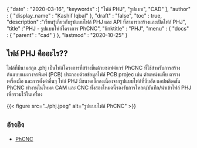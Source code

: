 {
  "date" : "2020-03-16",
  "keywords" :[ "ไฟล์ PHJ", "รูปแบบ", "CAD" ],
  "author" : {
    "display_name" : "Kashif Iqbal"
},
  "draft" : "false",
  "toc" : true,
  "description" :"เรียนรู้เกี่ยวกับรูปแบบไฟล์ PHJ และ API ที่สามารถสร้างและเปิดไฟล์ PHJ",
  "title" :"PHJ - รูปแบบไฟล์โครงการ PhCNC",
  "linktitle" : "PHJ",
  "menu" : {
    "docs" : {
      "parent" : "cad"
}
},
  "lastmod" : "2020-10-25"
}

## ไฟล์ PHJ คืออะไร??

ไฟล์ที่มีนามสกุล .phj เป็นไฟล์โครงการที่สร้างขึ้นด้วยซอฟต์แวร์ PhCNC ที่ใช้สำหรับการสร้างต้นแบบแผงวงจรพิมพ์ (PCB) ประกอบด้วยข้อมูลไฟล์ PCB projec เช่น ตำแหน่งแท็บ ตารางเครื่องมือ และการตั้งค่าอื่นๆ ไฟล์ PHJ มีขนาดเล็กลงเนื่องจากรูปแบบไฟล์ที่บีบอัด แอปพลิเคชัน PhCNC ทำงานในโหมด CAM และ CNC ทั้งสองโหมดนี้รองรับการโหลด/บันทึก/นำเข้าไฟล์ PHJ เพื่อรวมไว้ในเครื่อง

{{< figure src="../phj.jpeg" alt="รูปแบบไฟล์ PhCNC" >}}

## อ้างอิง

* [PhCNC](https://www.accuratecnc.com/PhCNC.php)


